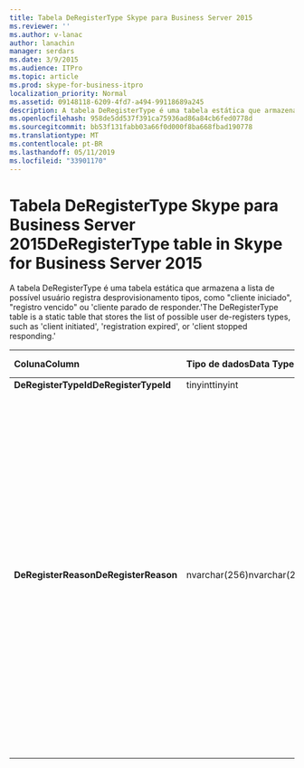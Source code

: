 ```yaml
---
title: Tabela DeRegisterType Skype para Business Server 2015
ms.reviewer: ''
ms.author: v-lanac
author: lanachin
manager: serdars
ms.date: 3/9/2015
ms.audience: ITPro
ms.topic: article
ms.prod: skype-for-business-itpro
localization_priority: Normal
ms.assetid: 09148118-6209-4fd7-a494-99118689a245
description: A tabela DeRegisterType é uma tabela estática que armazena a lista de possível usuário registra desprovisionamento tipos, como "cliente iniciado", "registro vencido" ou 'cliente parado de responder.'
ms.openlocfilehash: 958de5dd537f391ca75936ad86a84cb6fed0778d
ms.sourcegitcommit: bb53f131fabb03a66f0d000f8ba668fbad190778
ms.translationtype: MT
ms.contentlocale: pt-BR
ms.lasthandoff: 05/11/2019
ms.locfileid: "33901170"
---
```

# <a name="deregistertype-table-in-skype-for-business-server-2015"></a><span data-ttu-id="99b17-103">Tabela DeRegisterType Skype para Business Server 2015</span><span class="sxs-lookup"><span data-stu-id="99b17-103">DeRegisterType table in Skype for Business Server 2015</span></span>
 
<span data-ttu-id="99b17-104">A tabela DeRegisterType é uma tabela estática que armazena a lista de possível usuário registra desprovisionamento tipos, como "cliente iniciado", "registro vencido" ou 'cliente parado de responder.'</span><span class="sxs-lookup"><span data-stu-id="99b17-104">The DeRegisterType table is a static table that stores the list of possible user de-registers types, such as 'client initiated', 'registration expired', or 'client stopped responding.'</span></span>
  
|<span data-ttu-id="99b17-105">**Coluna**</span><span class="sxs-lookup"><span data-stu-id="99b17-105">**Column**</span></span>|<span data-ttu-id="99b17-106">**Tipo de dados**</span><span class="sxs-lookup"><span data-stu-id="99b17-106">**Data Type**</span></span>|<span data-ttu-id="99b17-107">**Chave/índice**</span><span class="sxs-lookup"><span data-stu-id="99b17-107">**Key/Index**</span></span>|<span data-ttu-id="99b17-108">**Detalhes**</span><span class="sxs-lookup"><span data-stu-id="99b17-108">**Details**</span></span>|
|:-----|:-----|:-----|:-----|
|<span data-ttu-id="99b17-109">**DeRegisterTypeId**</span><span class="sxs-lookup"><span data-stu-id="99b17-109">**DeRegisterTypeId**</span></span> <br/> |<span data-ttu-id="99b17-110">tinyint</span><span class="sxs-lookup"><span data-stu-id="99b17-110">tinyint</span></span>  <br/> |<span data-ttu-id="99b17-111">Primária</span><span class="sxs-lookup"><span data-stu-id="99b17-111">Primary</span></span>  <br/> ||
|<span data-ttu-id="99b17-112">**DeRegisterReason**</span><span class="sxs-lookup"><span data-stu-id="99b17-112">**DeRegisterReason**</span></span> <br/> |<span data-ttu-id="99b17-113">nvarchar(256)</span><span class="sxs-lookup"><span data-stu-id="99b17-113">nvarchar(256)</span></span>  <br/> || <span data-ttu-id="99b17-114">Valores permitidos:</span><span class="sxs-lookup"><span data-stu-id="99b17-114">Allowed values:</span></span> <br/>  <span data-ttu-id="99b17-115">0--desconhecido</span><span class="sxs-lookup"><span data-stu-id="99b17-115">0 -- Unknown</span></span> <br/>  <span data-ttu-id="99b17-116">1-- cliente iniciado o cancelamento do registro</span><span class="sxs-lookup"><span data-stu-id="99b17-116">1 -- Client Initiated Deregistration</span></span> <br/>  <span data-ttu-id="99b17-117">2-- registro expirado</span><span class="sxs-lookup"><span data-stu-id="99b17-117">2 -- Registration Expired</span></span> <br/>  <span data-ttu-id="99b17-118">3 - cliente paralisado</span><span class="sxs-lookup"><span data-stu-id="99b17-118">3 - Client crashed</span></span> <br/>  <span data-ttu-id="99b17-119">4 atributos do usuário mudaram</span><span class="sxs-lookup"><span data-stu-id="99b17-119">4 -- User Attributes Changed</span></span> <br/>  <span data-ttu-id="99b17-120">5 - registrador preferido mudou</span><span class="sxs-lookup"><span data-stu-id="99b17-120">5 - Preferred Registrar Changed</span></span> <br/>  <span data-ttu-id="99b17-121">6-- Cliente de herdado em modo de sobrevivência</span><span class="sxs-lookup"><span data-stu-id="99b17-121">6 -- Legacy Client In Survival Mode</span></span> <br/> |
   

